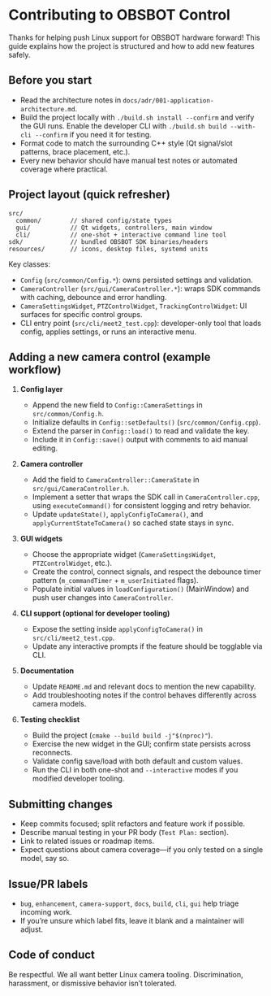 # Contributing to OBSBOT Control

Thanks for helping push Linux support for OBSBOT hardware forward! This guide explains how the project is structured and how to add new features safely.

## Before you start
- Read the architecture notes in `docs/adr/001-application-architecture.md`.
- Build the project locally with `./build.sh install --confirm` and verify the GUI runs. Enable the developer CLI with `./build.sh build --with-cli --confirm` if you need it for testing.
- Format code to match the surrounding C++ style (Qt signal/slot patterns, brace placement, etc.).
- Every new behavior should have manual test notes or automated coverage where practical.

## Project layout (quick refresher)
```
src/
  common/        // shared config/state types
  gui/           // Qt widgets, controllers, main window
  cli/           // one-shot + interactive command line tool
sdk/             // bundled OBSBOT SDK binaries/headers
resources/       // icons, desktop files, systemd units
```

Key classes:
- `Config` (`src/common/Config.*`): owns persisted settings and validation.
- `CameraController` (`src/gui/CameraController.*`): wraps SDK commands with caching, debounce and error handling.
- `CameraSettingsWidget`, `PTZControlWidget`, `TrackingControlWidget`: UI surfaces for specific control groups.
- CLI entry point (`src/cli/meet2_test.cpp`): developer-only tool that loads config, applies settings, or runs an interactive menu.

## Adding a new camera control (example workflow)

1. **Config layer**
   - Append the new field to `Config::CameraSettings` in `src/common/Config.h`.
   - Initialize defaults in `Config::setDefaults()` (`src/common/Config.cpp`).
   - Extend the parser in `Config::load()` to read and validate the key.
   - Include it in `Config::save()` output with comments to aid manual editing.

2. **Camera controller**
   - Add the field to `CameraController::CameraState` in `src/gui/CameraController.h`.
   - Implement a setter that wraps the SDK call in `CameraController.cpp`, using `executeCommand()` for consistent logging and retry behavior.
   - Update `updateState()`, `applyConfigToCamera()`, and `applyCurrentStateToCamera()` so cached state stays in sync.

3. **GUI widgets**
   - Choose the appropriate widget (`CameraSettingsWidget`, `PTZControlWidget`, etc.).
   - Create the control, connect signals, and respect the debounce timer pattern (`m_commandTimer` + `m_userInitiated` flags).
   - Populate initial values in `loadConfiguration()` (MainWindow) and push user changes into `CameraController`.

4. **CLI support (optional for developer tooling)**
   - Expose the setting inside `applyConfigToCamera()` in `src/cli/meet2_test.cpp`.
   - Update any interactive prompts if the feature should be togglable via CLI.

5. **Documentation**
   - Update `README.md` and relevant docs to mention the new capability.
   - Add troubleshooting notes if the control behaves differently across camera models.

6. **Testing checklist**
   - Build the project (`cmake --build build -j"$(nproc)"`).
   - Exercise the new widget in the GUI; confirm state persists across reconnects.
   - Validate config save/load with both default and custom values.
   - Run the CLI in both one-shot and `--interactive` modes if you modified developer tooling.

## Submitting changes
- Keep commits focused; split refactors and feature work if possible.
- Describe manual testing in your PR body (`Test Plan:` section).
- Link to related issues or roadmap items.
- Expect questions about camera coverage—if you only tested on a single model, say so.

## Issue/PR labels
- `bug`, `enhancement`, `camera-support`, `docs`, `build`, `cli`, `gui` help triage incoming work.
- If you’re unsure which label fits, leave it blank and a maintainer will adjust.

## Code of conduct
Be respectful. We all want better Linux camera tooling. Discrimination, harassment, or dismissive behavior isn’t tolerated.
